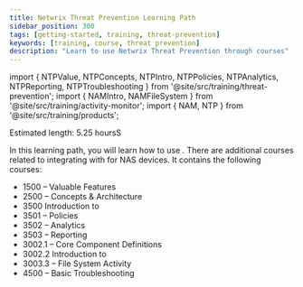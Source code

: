 ```yaml
---
title: Netwrix Threat Prevention Learning Path
sidebar_position: 300
tags: [getting-started, training, threat-prevention]
keywords: [training, course, threat prevention]
description: "Learn to use Netwrix Threat Prevention through courses"
---
```


import { NTPValue, NTPConcepts, NTPIntro, NTPPolicies, NTPAnalytics, NTPReporting, NTPTroubleshooting } from '@site/src/training/threat-prevention';
import { NAMIntro, NAMFileSystem } from '@site/src/training/activity-monitor';
import { NAM, NTP } from '@site/src/training/products';


Estimated length: 5.25 hoursS

In this learning path, you will learn how to use  <NTP />.  There are additional courses related to integrating with <NAM /> for NAS devices. It contains the following courses:

* 1500 <NTP /> – Valuable Features
* 2500 <NTP /> – Concepts & Architecture
* 3500 Introduction to <NTP />
* 3501 <NTP /> – Policies
* 3502 <NTP /> – Analytics
* 3503 <NTP /> – Reporting
* 3002.1 <NAM /> – Core Component Definitions
* 3002.2 Introduction to <NAM />
* 3003.3 <NAM /> – File System Activity
* 4500 <NTP /> – Basic Troubleshooting

<NTPValue />

<NTPConcepts />

<NTPIntro />

<NTPPolicies />

<NTPAnalytics />

<NTPReporting />

<NAMIntro />

<NAMFileSystem />

<NTPTroubleshooting />
